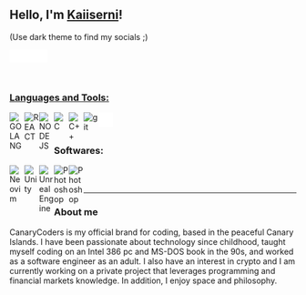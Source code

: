 ## Hello, I'm <a href="https://www.canarycoders.es" target="_blank">Kaiiserni</a>!
(Use dark theme to find my socials ;)

<a href="https://www.canarycoders.es" target="_blank"><img align="left" alt="canarycoders.es" width="22px" src="https://github.com/Aakarsh-B/trying-repos/blob/master/www.svg" /></a>
<a href="https://www.linkedin.com/in/kdesutter/" target="_blank"><img align="left" alt="Kai De Sutter | LinkedIn" width="22px" src="https://github.com/Aakarsh-B/trying-repos/blob/master/linkedin.svg" />
<a href="https://twitter.com/kaiiserni" target="_blank"><img align="left" alt="Kaiiserni | Twitter" width="22px" src="https://github.com/Aakarsh-B/trying-repos/blob/master/twitter.svg" />

<br />
<br />
<br />

### Languages and Tools:


<a href="https://go.dev/" target="_blank"><img align="left" alt="GOLANG" width="26px" src="https://seeklogo.com/images/G/go-logo-046185B647-seeklogo.com.png" /></a>
<a href="https://reactjs.org/" target="_blank"><img align="left" alt="REACT" width="26px" src="https://upload.wikimedia.org/wikipedia/commons/thumb/a/a7/React-icon.svg/2300px-React-icon.svg.png" /></a>
<a href="https://nodejs.org/en/" target="_blank"> <img align="left" alt="NODEJS" width="26px" src="https://seeklogo.com/images/N/nodejs-logo-FBE122E377-seeklogo.com.png"/> </a>
<a href="https://www.javascript.com/" target="_blank"> <img align="left" alt="C" width="26px" src="https://upload.wikimedia.org/wikipedia/commons/thumb/9/99/Unofficial_JavaScript_logo_2.svg/2048px-Unofficial_JavaScript_logo_2.svg.png"/> </a>
<a href="https://www.typescriptlang.org/" target="_blank"> <img align="left" alt="C++" width="26px" src="https://upload.wikimedia.org/wikipedia/commons/thumb/4/4c/Typescript_logo_2020.svg/1200px-Typescript_logo_2020.svg.png"/> </a>
<a href="https://git-scm.com/" target="_blank"> <img align="left" alt="git" width="26px" src="https://www.vectorlogo.zone/logos/git-scm/git-scm-icon.svg"/> </a>
<img align="left" alt="GitHub" width="26px" src="https://github.com/Aakarsh-B/trying-repos/blob/master/github.svg" />
<br />
<br />
### Softwares:

<img align="left" alt="Neovim" width="26px" src="https://upload.wikimedia.org/wikipedia/commons/thumb/3/3a/Neovim-mark.svg/1680px-Neovim-mark.svg.png" />
<a href="https://www.linux.org/" target="_blank"> <img align="left" alt="Unity" width="26px" src="https://upload.wikimedia.org/wikipedia/commons/thumb/3/35/Tux.svg/648px-Tux.svg.png"/> </a> 
<a href="https://sw.kovidgoyal.net/kitty/" target="_blank"> <img align="left" alt="Unreal Engine" width="26px" src="https://camo.githubusercontent.com/24c2cc0a0a834a9a25971266ef3b772174d85b13670fea2349e34f8a7d2dcbe6/68747470733a2f2f692e696d6775722e636f6d2f7035304f4c5a672e706e67"/> </a> 
<a href="https://www.npmjs.com/" target="_blank"> <img align="left" alt="Photoshop" width="26px" src="https://upload.wikimedia.org/wikipedia/commons/thumb/d/db/Npm-logo.svg/2560px-Npm-logo.svg.png"/> </a>
<a href="https://github.com/tmux/tmux/wiki" target="_blank"> <img align="left" alt="Photoshop" width="26px" src="https://seeklogo.com/images/T/tmux-logo-E71523388A-seeklogo.com.png"/> </a>


<br />
<br />

---



### About me
CanaryCoders is my official brand for coding, based in the peaceful Canary Islands. I have been passionate about technology since childhood, taught myself coding on an Intel 386 pc and MS-DOS book in the 90s, and worked as a software engineer as an adult. I also have an interest in crypto and I am currently working on a private project that leverages programming and financial markets knowledge. In addition, I enjoy space and philosophy.
